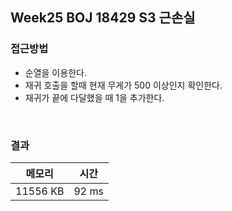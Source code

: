## Week25 BOJ 18429 S3 근손실

### 접근방법

- 순열을 이용한다.
- 재귀 호출을 할때 현재 무게가 500 이상인지 확인한다.
- 재귀가 끝에 다달했을 때 1을 추가한다.


<br>

### 결과

|메모리|시간|
|:---:|:---:|
|11556 KB|92 ms|
